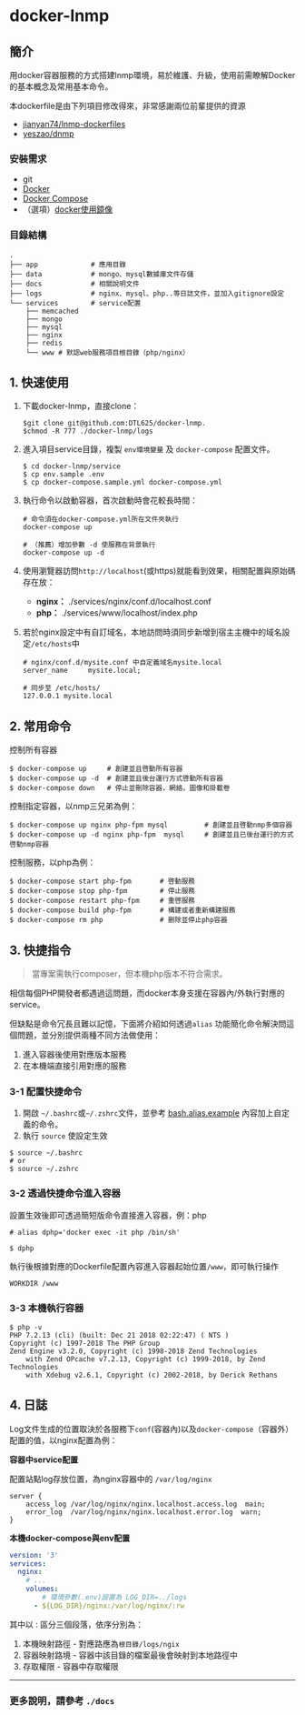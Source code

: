 # docker-lnmp

## 簡介
用docker容器服務的方式搭建lnmp環境，易於維護、升級，使用前需瞭解Docker的基本概念及常用基本命令。

本dockerfile是由下列項目修改得來，非常感謝兩位前輩提供的資源

- [jianyan74/lnmp-dockerfiles](https://github.com/jianyan74/lnmp-dockerfiles)
- [yeszao/dnmp](https://github.com/yeszao/dnmp)

### 安裝需求
- git
- [Docker](https://docs.docker.com/engine/installation/linux/docker-ce/centos/)
- [Docker Compose](https://docs.docker.com/compose/install/#install-compose)
- （選項）[docker使用鏡像](https://github.com/yeasy/docker_practice/blob/master/install/mirror.md)


### 目錄結構

```
.
├── app  			# 應用目錄
├── data 			# mongo、mysql數據庫文件存儲
├── docs 			# 相關說明文件
├── logs 			# nginx、mysql、php..等日誌文件，並加入gitignore設定
└── services 		# service配置
    ├── memcached
    ├── mongo
    ├── mysql
    ├── nginx
    ├── redis
    └── www # 默認web服務項目根目錄（php/nginx）
```

## 1. 快速使用

1. 下載docker-lnmp，直接clone：
    
    ```
    $git clone git@github.com:DTL625/docker-lnmp.
    $chmod -R 777 ./docker-lnmp/logs
    ```
    
2. 進入項目service目錄，複製 `env環境變量` 及 `docker-compose` 配置文件。
    
    ```
    $ cd docker-lnmp/service
    $ cp env.sample .env 
    $ cp docker-compose.sample.yml docker-compose.yml
    ```

3. 執行命令以啟動容器，首次啟動時會花較長時間：
    
    ```
    # 命令須在docker-compose.yml所在文件夾執行
    docker-compose up
    
    # （推薦）增加參數 -d 使服務在背景執行
    docker-compose up -d
    ```

4. 使用瀏覽器訪問`http://localhost`(或https)就能看到效果，相關配置與原始碼存在放：
    - **nginx：** ./services/nginx/conf.d/localhost.conf
    - **php：** ./services/www/localhost/index.php

5. 若於nginx設定中有自訂域名，本地訪問時須同步新增到宿主主機中的域名設定`/etc/hosts`中

	```
	# nginx/conf.d/mysite.conf 中自定義域名mysite.local
	server_name     mysite.local;
	
	# 同步至 /etc/hosts/
	127.0.0.1 mysite.local
	```
   
## 2. 常用命令

控制所有容器

```
$ docker-compose up     # 創建並且啓動所有容器
$ docker-compose up -d  # 創建並且後台運行方式啓動所有容器
$ docker-compose down   # 停止並刪除容器，網絡，圖像和掛載卷 
```

控制指定容器，以nmp三兄弟為例：

```
$ docker-compose up nginx php-fpm mysql         # 創建並且啓動nmp多個容器
$ docker-compose up -d nginx php-fpm  mysql     # 創建並且已後台運行的方式啓動nmp容器
```

控制服務，以php為例：

```
$ docker-compose start php-fpm       # 啓動服務
$ docker-compose stop php-fpm        # 停止服務
$ docker-compose restart php-fpm     # 重啓服務
$ docker-compose build php-fpm       # 構建或者重新構建服務
$ docker-compose rm php              # 删除並停止php容器
```

## 3. 快捷指令

> 當專案需執行composer，但本機php版本不符合需求。

相信每個PHP開發者都遇過這問題，而docker本身支援在容器內/外執行對應的service。

但缺點是命令冗長且難以記憶，下面將介紹如何透過`alias` 功能簡化命令解決問這個問題，並分別提供兩種不同方法做使用：

1. 進入容器後使用對應版本服務
2. 在本機端直接引用對應的服務

### 3-1 配置快捷命令

1. 開啟 `~/.bashrc`或`~/.zshrc`文件，並參考 [bash.alias.example](https://github.com/DTL625/docker-lnmp/blob/v1.0-doc/docs/bash.alias.example) 內容加上自定義的命令。
2. 執行 `source` 使設定生效

```
$ source ~/.bashrc 
# or 
$ source ~/.zshrc 
```

### 3-2 透過快捷命令進入容器

設置生效後即可透過簡短版命令直接進入容器，例：php
 
```
# alias dphp='docker exec -it php /bin/sh'

$ dphp
```

執行後根據對應的Dockerfile配置內容進入容器起始位置`/www`，即可執行操作

```
WORKDIR /www
```

### 3-3 本機執行容器

```
$ php -v
PHP 7.2.13 (cli) (built: Dec 21 2018 02:22:47) ( NTS )
Copyright (c) 1997-2018 The PHP Group
Zend Engine v3.2.0, Copyright (c) 1998-2018 Zend Technologies
    with Zend OPcache v7.2.13, Copyright (c) 1999-2018, by Zend Technologies
    with Xdebug v2.6.1, Copyright (c) 2002-2018, by Derick Rethans
```

## 4. 日誌

Log文件生成的位置取決於各服務下`conf`(容器內)以及`docker-compose`（容器外）配置的值，以nginx配置為例：


**容器中service配置**

配置站點log存放位置，為nginx容器中的 `/var/log/nginx`

```
server {    
    access_log /var/log/nginx/nginx.localhost.access.log  main;
    error_log  /var/log/nginx/nginx.localhost.error.log  warn;
}
```

**本機docker-compose與env配置**

```yaml
version: '3'
services:
  nginx:
    # ...
    volumes:
        # 環境參數(.env)設置為 LOG_DIR=../logs
      - ${LOG_DIR}/nginx:/var/log/nginx/:rw 
```
其中以`：`區分三個段落，依序分別為：
1. 本機映射路徑 - 對應路應為`根目錄/logs/ngix`
2. 容器映射路境 - 容器中該目錄的檔案最後會映射到本地路徑中
3. 存取權限 - 容器中存取權限

---

### 更多說明，請參考 `./docs`
